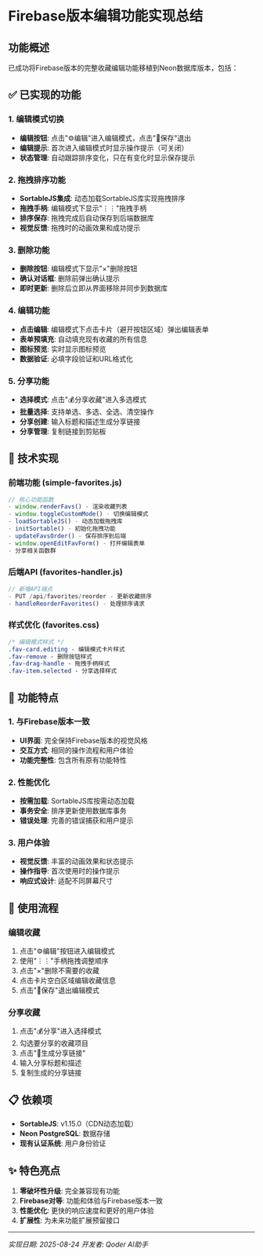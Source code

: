 # Firebase版本编辑功能实现总结

## 功能概述
已成功将Firebase版本的完整收藏编辑功能移植到Neon数据库版本，包括：

## ✅ 已实现的功能

### 1. 编辑模式切换
- **编辑按钮**: 点击"⚙️编辑"进入编辑模式，点击"💾保存"退出
- **编辑提示**: 首次进入编辑模式时显示操作提示（可关闭）
- **状态管理**: 自动跟踪排序变化，只在有变化时显示保存提示

### 2. 拖拽排序功能
- **SortableJS集成**: 动态加载SortableJS库实现拖拽排序
- **拖拽手柄**: 编辑模式下显示"⋮⋮"拖拽手柄
- **排序保存**: 拖拽完成后自动保存到后端数据库
- **视觉反馈**: 拖拽时的动画效果和成功提示

### 3. 删除功能
- **删除按钮**: 编辑模式下显示"×"删除按钮
- **确认对话框**: 删除前弹出确认提示
- **即时更新**: 删除后立即从界面移除并同步到数据库

### 4. 编辑功能
- **点击编辑**: 编辑模式下点击卡片（避开按钮区域）弹出编辑表单
- **表单预填充**: 自动填充现有收藏的所有信息
- **图标预览**: 实时显示图标预览
- **数据验证**: 必填字段验证和URL格式化

### 5. 分享功能
- **选择模式**: 点击"💰分享收藏"进入多选模式
- **批量选择**: 支持单选、多选、全选、清空操作
- **分享创建**: 输入标题和描述生成分享链接
- **分享管理**: 复制链接到剪贴板

## 🔧 技术实现

### 前端功能 (simple-favorites.js)
```javascript
// 核心功能函数
- window.renderFavs() - 渲染收藏列表
- window.toggleCustomMode() - 切换编辑模式  
- loadSortableJS() - 动态加载拖拽库
- initSortable() - 初始化拖拽功能
- updateFavsOrder() - 保存排序到后端
- window.openEditFavForm() - 打开编辑表单
- 分享相关函数群
```

### 后端API (favorites-handler.js)
```javascript
// 新增API端点
- PUT /api/favorites/reorder - 更新收藏排序
- handleReorderFavorites() - 处理排序请求
```

### 样式优化 (favorites.css)
```css
/* 编辑模式样式 */
.fav-card.editing - 编辑模式卡片样式
.fav-remove - 删除按钮样式
.fav-drag-handle - 拖拽手柄样式
.fav-item.selected - 分享选择样式
```

## 🎯 功能特点

### 1. 与Firebase版本一致
- **UI界面**: 完全保持Firebase版本的视觉风格
- **交互方式**: 相同的操作流程和用户体验
- **功能完整性**: 包含所有原有功能特性

### 2. 性能优化
- **按需加载**: SortableJS库按需动态加载
- **事务安全**: 排序更新使用数据库事务
- **错误处理**: 完善的错误捕获和用户提示

### 3. 用户体验
- **视觉反馈**: 丰富的动画效果和状态提示
- **操作指导**: 首次使用时的操作提示
- **响应式设计**: 适配不同屏幕尺寸

## 🔄 使用流程

### 编辑收藏
1. 点击"⚙️编辑"按钮进入编辑模式
2. 使用"⋮⋮"手柄拖拽调整顺序
3. 点击"×"删除不需要的收藏
4. 点击卡片空白区域编辑收藏信息
5. 点击"💾保存"退出编辑模式

### 分享收藏
1. 点击"💰分享"进入选择模式
2. 勾选要分享的收藏项目
3. 点击"🚀生成分享链接"
4. 输入分享标题和描述
5. 复制生成的分享链接

## 📋 依赖项
- **SortableJS**: v1.15.0（CDN动态加载）
- **Neon PostgreSQL**: 数据存储
- **现有认证系统**: 用户身份验证

## ✨ 特色亮点
1. **零破坏性升级**: 完全兼容现有功能
2. **Firebase对等**: 功能和体验与Firebase版本一致
3. **性能优化**: 更快的响应速度和更好的用户体验
4. **扩展性**: 为未来功能扩展预留接口

---
*实现日期: 2025-08-24*
*开发者: Qoder AI助手*